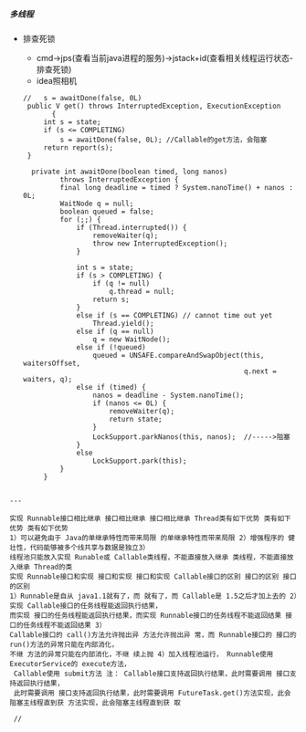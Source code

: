 ##### 多线程
- 排查死锁
   - cmd->jps(查看当前java进程的服务)->jstack+id(查看相关线程运行状态-排查死锁)
   - idea照相机
   
   ```
   //   s = awaitDone(false, 0L)
    public V get() throws InterruptedException, ExecutionException
          {
        int s = state;
        if (s <= COMPLETING)
            s = awaitDone(false, 0L); //Callable的get方法，会阻塞
        return report(s);
    }

     private int awaitDone(boolean timed, long nanos)
            throws InterruptedException {
            final long deadline = timed ? System.nanoTime() + nanos : 0L;
            WaitNode q = null;
            boolean queued = false;
            for (;;) {
                if (Thread.interrupted()) {
                    removeWaiter(q);
                    throw new InterruptedException();
                }
    
                int s = state;
                if (s > COMPLETING) {
                    if (q != null)
                        q.thread = null;
                    return s;
                }
                else if (s == COMPLETING) // cannot time out yet
                    Thread.yield();
                else if (q == null)
                    q = new WaitNode();
                else if (!queued)
                    queued = UNSAFE.compareAndSwapObject(this, waitersOffset,
                                                         q.next = waiters, q);
                else if (timed) {
                    nanos = deadline - System.nanoTime();
                    if (nanos <= 0L) {
                        removeWaiter(q);
                        return state;
                    }
                    LockSupport.parkNanos(this, nanos);  //----->阻塞
                }
                else
                    LockSupport.park(this);
            }
        }
```

---

实现 Runnable接口相比继承 接口相比继承 接口相比继承 Thread类有如下优势 类有如下优势 类有如下优势
1）可以避免由于 Java的单继承特性而带来局限 的单继承特性而带来局限 2）增强程序的 健壮性，代码能够被多个线共享与数据是独立3）
线程池只能放入实现 Runable或 Callable类线程，不能直接放入继承 类线程，不能直接放入继承 Thread的类
实现 Runnable接口和实现 接口和实现 接口和实现 Callable接口的区别 接口的区别 接口的区别
1）Runnable是自从 java1.1就有了，而 就有了，而 Callable是 1.5之后才加上去的 2）实现 Callable接口的任务线程能返回执行结果，
而实现 接口的任务线程能返回执行结果，而实现 Runnable接口的任务线程不能返回结果 接口的任务线程不能返回结果 3）
Callable接口的 call()方法允许抛出异 方法允许抛出异 常，而 Runnable接口的 接口的 run()方法的异常只能在内部消化，
不继 方法的异常只能在内部消化，不继 续上抛 4）加入线程池运行， Runnable使用 ExecutorService的 execute方法，
 Callable使用 submit方法 注： Callable接口支持返回执行结果，此时需要调用 接口支持返回执行结果，
 此时需要调用 接口支持返回执行结果，此时需要调用 FutureTask.get()方法实现，此会阻塞主线程直到获 方法实现，此会阻塞主线程直到获 取
 
 //
